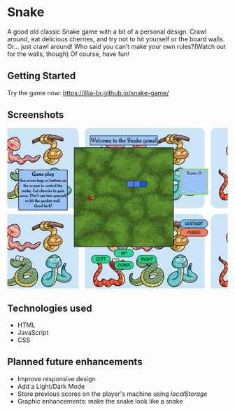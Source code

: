 
# Snake

A good old classic Snake game with a bit of a personal design. Crawl around, eat delicious cherries, and try not to hit yourself or the board walls. Or... just crawl around! Who said you can’t make your own rules?(Watch out for the walls, though) Of course, have fun!

## Getting Started

Try the game now: <https://illia-br.github.io/snake-game/>


## Screenshots

![Snake game screenshot](./assets/Screenshot.png)

## Technologies used

+ HTML
+ JavaScript
+ CSS

## Planned future enhancements

+ Improve responsive design
+ Add a Light/Dark Mode
+ Store previous scores on the player's machine using *localStorage*
+ Graphic enhancements: make the snake look like a snake
